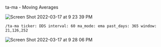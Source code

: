 ta-ma - Moving Averages

![Screen Shot 2022-03-17 at 9 23 39 PM](https://user-images.githubusercontent.com/85772166/158937164-d7a5d9eb-7b3b-48e5-948b-a1281d87a0b3.png)

```
/ta-ma ticker: DDS interval: 60 ma_mode: ema past_days: 365 window: 21,126,252
```

![Screen Shot 2022-03-17 at 9 28 06 PM](https://user-images.githubusercontent.com/85772166/158937552-1539f55c-6cbc-4b33-a813-052feea76d37.png)
